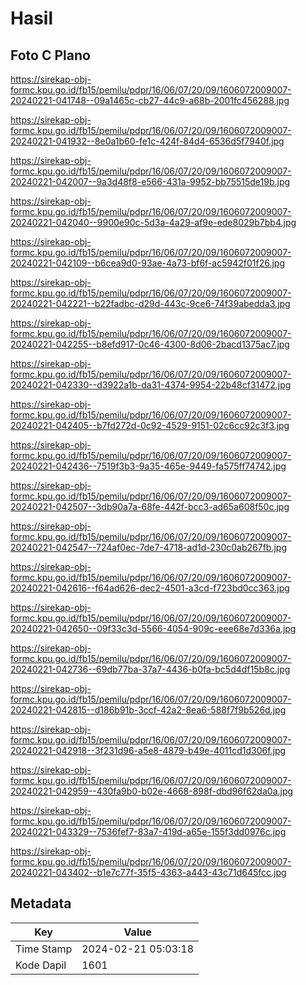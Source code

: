 # Hasil

## Foto C Plano

https://sirekap-obj-formc.kpu.go.id/fb15/pemilu/pdpr/16/06/07/20/09/1606072009007-20240221-041748--09a1465c-cb27-44c9-a68b-2001fc456288.jpg

https://sirekap-obj-formc.kpu.go.id/fb15/pemilu/pdpr/16/06/07/20/09/1606072009007-20240221-041932--8e0a1b60-fe1c-424f-84d4-6536d5f7940f.jpg

https://sirekap-obj-formc.kpu.go.id/fb15/pemilu/pdpr/16/06/07/20/09/1606072009007-20240221-042007--9a3d48f8-e566-431a-9952-bb75515de19b.jpg

https://sirekap-obj-formc.kpu.go.id/fb15/pemilu/pdpr/16/06/07/20/09/1606072009007-20240221-042040--9900e90c-5d3a-4a29-af9e-ede8029b7bb4.jpg

https://sirekap-obj-formc.kpu.go.id/fb15/pemilu/pdpr/16/06/07/20/09/1606072009007-20240221-042109--b6cea9d0-93ae-4a73-bf6f-ac5942f01f26.jpg

https://sirekap-obj-formc.kpu.go.id/fb15/pemilu/pdpr/16/06/07/20/09/1606072009007-20240221-042221--b22fadbc-d29d-443c-9ce6-74f39abedda3.jpg

https://sirekap-obj-formc.kpu.go.id/fb15/pemilu/pdpr/16/06/07/20/09/1606072009007-20240221-042255--b8efd917-0c46-4300-8d06-2bacd1375ac7.jpg

https://sirekap-obj-formc.kpu.go.id/fb15/pemilu/pdpr/16/06/07/20/09/1606072009007-20240221-042330--d3922a1b-da31-4374-9954-22b48cf31472.jpg

https://sirekap-obj-formc.kpu.go.id/fb15/pemilu/pdpr/16/06/07/20/09/1606072009007-20240221-042405--b7fd272d-0c92-4529-9151-02c6cc92c3f3.jpg

https://sirekap-obj-formc.kpu.go.id/fb15/pemilu/pdpr/16/06/07/20/09/1606072009007-20240221-042436--7519f3b3-9a35-465e-9449-fa575ff74742.jpg

https://sirekap-obj-formc.kpu.go.id/fb15/pemilu/pdpr/16/06/07/20/09/1606072009007-20240221-042507--3db90a7a-68fe-442f-bcc3-ad65a608f50c.jpg

https://sirekap-obj-formc.kpu.go.id/fb15/pemilu/pdpr/16/06/07/20/09/1606072009007-20240221-042547--724af0ec-7de7-4718-ad1d-230c0ab267fb.jpg

https://sirekap-obj-formc.kpu.go.id/fb15/pemilu/pdpr/16/06/07/20/09/1606072009007-20240221-042616--f64ad626-dec2-4501-a3cd-f723bd0cc363.jpg

https://sirekap-obj-formc.kpu.go.id/fb15/pemilu/pdpr/16/06/07/20/09/1606072009007-20240221-042650--09f33c3d-5566-4054-909c-eee68e7d336a.jpg

https://sirekap-obj-formc.kpu.go.id/fb15/pemilu/pdpr/16/06/07/20/09/1606072009007-20240221-042736--69db77ba-37a7-4436-b0fa-bc5d4df15b8c.jpg

https://sirekap-obj-formc.kpu.go.id/fb15/pemilu/pdpr/16/06/07/20/09/1606072009007-20240221-042815--d186b91b-3ccf-42a2-8ea6-588f7f9b526d.jpg

https://sirekap-obj-formc.kpu.go.id/fb15/pemilu/pdpr/16/06/07/20/09/1606072009007-20240221-042918--3f231d96-a5e8-4879-b49e-4011cd1d306f.jpg

https://sirekap-obj-formc.kpu.go.id/fb15/pemilu/pdpr/16/06/07/20/09/1606072009007-20240221-042959--430fa9b0-b02e-4668-898f-dbd96f62da0a.jpg

https://sirekap-obj-formc.kpu.go.id/fb15/pemilu/pdpr/16/06/07/20/09/1606072009007-20240221-043329--7536fef7-83a7-419d-a65e-155f3dd0976c.jpg

https://sirekap-obj-formc.kpu.go.id/fb15/pemilu/pdpr/16/06/07/20/09/1606072009007-20240221-043402--b1e7c77f-35f5-4363-a443-43c71d645fcc.jpg


## Metadata

| Key        | Value               |
| ---------- | ------------------- |
| Time Stamp | 2024-02-21 05:03:18 |
| Kode Dapil | 1601                |



